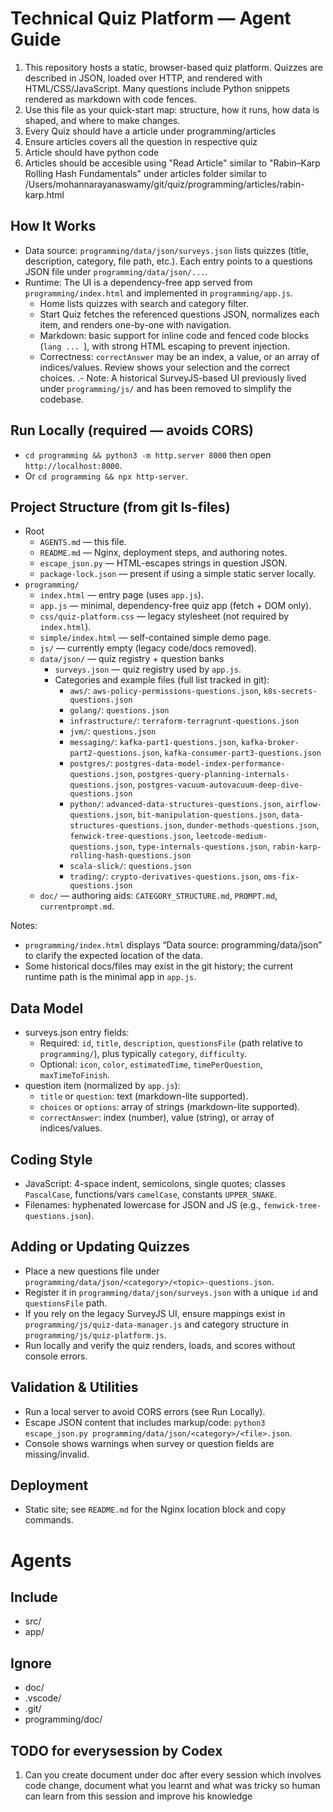 # Technical Quiz Platform — Agent Guide

1. This repository hosts a static, browser-based quiz platform. Quizzes are described in JSON, loaded over HTTP, and rendered with HTML/CSS/JavaScript. Many questions include Python snippets rendered as markdown with code fences.
1. Use this file as your quick-start map: structure, how it runs, how data is shaped, and where to make changes.
2. Every Quiz should have a article under programming/articles
3. Ensure articles covers all the question in respective quiz
4. Article should have python code
5. Articles should be accesible using "Read Article" similar to "Rabin–Karp Rolling Hash Fundamentals" under articles folder similar to /Users/mohannarayanaswamy/git/quiz/programming/articles/rabin-karp.html

## How It Works
- Data source: `programming/data/json/surveys.json` lists quizzes (title, description, category, file path, etc.). Each entry points to a questions JSON file under `programming/data/json/...`.
- Runtime: The UI is a dependency-free app served from `programming/index.html` and implemented in `programming/app.js`.
  - Home lists quizzes with search and category filter.
  - Start Quiz fetches the referenced questions JSON, normalizes each item, and renders one-by-one with navigation.
  - Markdown: basic support for inline code and fenced code blocks (```lang ... ```), with strong HTML escaping to prevent injection.
  - Correctness: `correctAnswer` may be an index, a value, or an array of indices/values. Review shows your selection and the correct choices.
.- Note: A historical SurveyJS-based UI previously lived under `programming/js/` and has been removed to simplify the codebase.

## Run Locally (required — avoids CORS)
- `cd programming && python3 -m http.server 8000` then open `http://localhost:8000`.
- Or `cd programming && npx http-server`.

## Project Structure (from git ls-files)
- Root
  - `AGENTS.md` — this file.
  - `README.md` — Nginx, deployment steps, and authoring notes.
  - `escape_json.py` — HTML-escapes strings in question JSON.
  - `package-lock.json` — present if using a simple static server locally.
- `programming/`
  - `index.html` — entry page (uses `app.js`).
  - `app.js` — minimal, dependency-free quiz app (fetch + DOM only).
  - `css/quiz-platform.css` — legacy stylesheet (not required by `index.html`).
  - `simple/index.html` — self-contained simple demo page.
  - `js/` — currently empty (legacy code/docs removed).
  - `data/json/` — quiz registry + question banks
    - `surveys.json` — quiz registry used by `app.js`.
    - Categories and example files (full list tracked in git):
      - `aws/`: `aws-policy-permissions-questions.json`, `k8s-secrets-questions.json`
      - `golang/`: `questions.json`
      - `infrastructure/`: `terraform-terragrunt-questions.json`
      - `jvm/`: `questions.json`
      - `messaging/`: `kafka-part1-questions.json`, `kafka-broker-part2-questions.json`, `kafka-consumer-part3-questions.json`
      - `postgres/`: `postgres-data-model-index-performance-questions.json`, `postgres-query-planning-internals-questions.json`, `postgres-vacuum-autovacuum-deep-dive-questions.json`
      - `python/`: `advanced-data-structures-questions.json`, `airflow-questions.json`, `bit-manipulation-questions.json`, `data-structures-questions.json`, `dunder-methods-questions.json`, `fenwick-tree-questions.json`, `leetcode-medium-questions.json`, `type-internals-questions.json`, `rabin-karp-rolling-hash-questions.json`
      - `scala-slick/`: `questions.json`
      - `trading/`: `crypto-derivatives-questions.json`, `oms-fix-questions.json`
  - `doc/` — authoring aids: `CATEGORY_STRUCTURE.md`, `PROMPT.md`, `currentprompt.md`.

Notes:
- `programming/index.html` displays “Data source: programming/data/json” to clarify the expected location of the data.
- Some historical docs/files may exist in the git history; the current runtime path is the minimal app in `app.js`.

## Data Model
- surveys.json entry fields:
  - Required: `id`, `title`, `description`, `questionsFile` (path relative to `programming/`), plus typically `category`, `difficulty`.
  - Optional: `icon`, `color`, `estimatedTime`, `timePerQuestion`, `maxTimeToFinish`.
- question item (normalized by `app.js`):
  - `title` or `question`: text (markdown-lite supported).
  - `choices` or `options`: array of strings (markdown-lite supported).
  - `correctAnswer`: index (number), value (string), or array of indices/values.

## Coding Style
- JavaScript: 4-space indent, semicolons, single quotes; classes `PascalCase`, functions/vars `camelCase`, constants `UPPER_SNAKE`.
- Filenames: hyphenated lowercase for JSON and JS (e.g., `fenwick-tree-questions.json`).

## Adding or Updating Quizzes
- Place a new questions file under `programming/data/json/<category>/<topic>-questions.json`.
- Register it in `programming/data/json/surveys.json` with a unique `id` and `questionsFile` path.
- If you rely on the legacy SurveyJS UI, ensure mappings exist in `programming/js/quiz-data-manager.js` and category structure in `programming/js/quiz-platform.js`.
- Run locally and verify the quiz renders, loads, and scores without console errors.

## Validation & Utilities
- Run a local server to avoid CORS errors (see Run Locally).
- Escape JSON content that includes markup/code: `python3 escape_json.py programming/data/json/<category>/<file>.json`.
- Console shows warnings when survey or question fields are missing/invalid.

## Deployment
- Static site; see `README.md` for the Nginx location block and copy commands.

# Agents

## Include
- src/
- app/

## Ignore
- doc/
- .vscode/
- .git/
- programming/doc/


## TODO for everysession by Codex
1. Can you create document under doc after every session which involves code change, document what you learnt and what was tricky so human can learn from this session and improve his knowledge